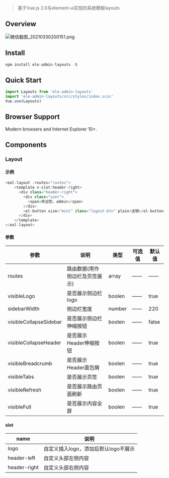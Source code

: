 > 基于Vue.js 2.0与element-ui实现的系统模板layouts



## Overview
![微信截图_20210330200151.png](https://cdn.nlark.com/yuque/0/2021/png/455438/1617105739535-97c01ec5-4e2d-4177-841f-a2ba5ef0f024.png#align=left&display=inline&height=903&margin=%5Bobject%20Object%5D&name=%E5%BE%AE%E4%BF%A1%E6%88%AA%E5%9B%BE_20210330200151.png&originHeight=903&originWidth=1920&size=34826&status=done&style=none&width=1920)


## Install
```javascript
npm install ele-admin-layouts -S
```


## Quick Start
```javascript
import Layouts from 'ele-admin-layouts'
import 'ele-admin-layouts/src/styles/index.scss'
Vue.use(Layouts)
```


## Browser Support
Modern browsers and Internet Explorer 10+.

## Components
### Layout
#### 示例
```javascript
<eal-layout :routes="routes">
  	<template v-slot:header-right>
      <div class="header-right">
        <div class="user">
          <span>欢迎您，admin</span>
        </div>
        <el-button size="mini" class="logout-btn" plain>注销</el-button>
      </div>
    </template>
</eal-layout>
```
#### 参数
| 参数 | 说明 | 类型 | 可选值 | 默认值 |
| --- | --- | --- | --- | --- |
| routes | 路由数据(用作侧边栏及页签展示) | array | —— | —— |
| visibleLogo | 是否展示侧边栏logo | boolen | —— | true |
| sidebarWidth | 侧边栏宽度 | number | —— | 220 |
| visibleCollapseSidebar | 是否展示侧边栏伸缩按钮 | boolen | —— | false |
| visibleCollapseHeader | 是否展示Header伸缩按钮 | boolen | —— | true |
| visibleBreadcrumb | 是否展示Header面包屑 | boolen | —— | true |
| visibleTabs | 是否展示页签 | boolen | —— | true |
| visibleRefresh | 是否展示路由页面刷新 | boolen | —— | true |
| visibleFull | 是否展示内容全屏 | boolen | —— | true |



#### slot
| name | 说明 |
| --- | --- |
| logo | 自定义插入logo，添加后默认logo不展示 |
| header-left | 自定义头部左侧内容 |
| header-right | 自定义头部右侧内容 |



